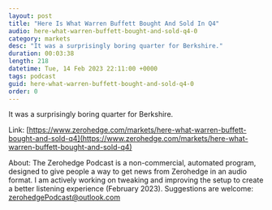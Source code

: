 ```yaml
---
layout: post
title: "Here Is What Warren Buffett Bought And Sold In Q4"
audio: here-what-warren-buffett-bought-and-sold-q4-0
category: markets
desc: "It was a surprisingly boring quarter for Berkshire."
duration: 00:03:38
length: 218
datetime: Tue, 14 Feb 2023 22:11:00 +0000
tags: podcast
guid: here-what-warren-buffett-bought-and-sold-q4-0
order: 0
---
```

It was a surprisingly boring quarter for Berkshire.

Link: [https://www.zerohedge.com/markets/here-what-warren-buffett-bought-and-sold-q4](https://www.zerohedge.com/markets/here-what-warren-buffett-bought-and-sold-q4)

About: The Zerohedge Podcast is a non-commercial, automated program, designed to give people a way to get news from Zerohedge in an audio format.  I am actively working on tweaking and improving the setup to create a better listening experience (February 2023).  Suggestions are welcome: [zerohedgePodcast@outlook.com](mailto:zerohedgePodcast@outlook.com)